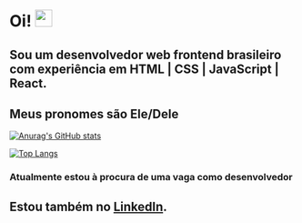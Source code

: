 # Oi! <img src="https://raw.githubusercontent.com/MartinHeinz/MartinHeinz/master/wave.gif" width="30px">
## Sou um desenvolvedor web frontend brasileiro com experiência em HTML | CSS | JavaScript | React.
## Meus pronomes são Ele/Dele

[![Anurag's GitHub stats](https://github-readme-stats.vercel.app/api?username=GustGhost&theme=radical)](https://github.com/GustGhost/github-readme-stats)

[![Top Langs](https://github-readme-stats.vercel.app/api/top-langs/?username=GustGhost&layout=compact&theme=radical)](https://github.com/GustGhost/github-readme-stats)

### Atualmente estou à procura de uma vaga como desenvolvedor

## Estou também no [LinkedIn][2].

[2]: https://www.linkedin.com/in/luis-gustavo-rodrigues-de-paula-727468162//
